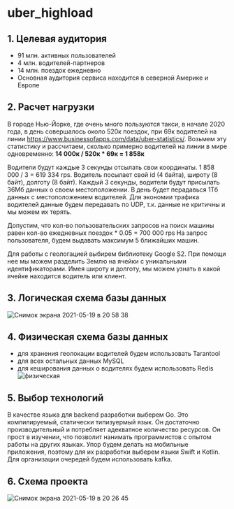 # uber_highload

## 1. Целевая аудитория
- 91 млн. активных пользователей
- 4 млн. водителей-партнеров
- 14 млн. поездок ежедневно
- Основная аудитория сервиса находится в северной Америке и Европе

## 2. Расчет нагрузки

В городе Нью-Йорке, где очень много пользуются такси, в начале 2020 года, в день совершалось около 520к поездок, при 69к водителей на линии https://www.businessofapps.com/data/uber-statistics/. Возьмем эту статистику и рассчитаем, сколько примерно водителей на линии в мире одновременно:
**14 000к / 520к * 69к = 1 858к**

Водители будут каждые 3 секунды отсылать свои координаты.
1 858 000 / 3 = 619 334 rps.
Водитель посылает свой id (4 байта), широту (8 байт), долготу (8 байт).
Каждый 3 секунды, водители будут присылать 36Мб данных о своем местоположении. В день будет перадавься 1Тб данных с местоположением водителей.
Для экономии трафика водителей данные будем передавать по UDP, т.к. данные не критичны и мы можем их терять.

Допустим, что кол-во пользовательских запросов на поиск машины равен кол-во ежедневных поездок * 0.05 = 700 000 rps
На запрос пользователя, будем выдавать максимум 5 ближайших машин.

Для работы с геологацией выбирем библиотеку Google S2. При помощи нее мы можем разделить Землю на ячейки с уникальными идентификаторами. Имея широту и долготу, мы можем узнать в какой ячейке находится водитель или клиент.

## 3. Логическая схема базы данных
![Снимок экрана 2021-05-19 в 20 58 38](https://user-images.githubusercontent.com/43621139/118861431-299b5780-b8e5-11eb-8a5a-9293cc32356d.png)

## 4. Физическая схема базы данных
- для хранения геолокации водителей будем использовать Tarantool
- для всех остальных данных MySQL
- для кеширования данных о водителях будем использовать Redis
![физическая](https://user-images.githubusercontent.com/43621139/119151711-5328c000-ba58-11eb-982a-4581408805e9.png)


## 5. Выбор технологий
В качестве языка для backend разработки выберем Go. Это компилируемый, статически типизуермый язык. Он достаточно производительный и потребляет адекватное количество ресурсов. Он прост в изучении, что позволит нанимать программистов с опытом работы на других языках. Упор будем делать на мобильные приложения, поэтому для их разработки выберем языки Swift и Kotlin. Для организации очередей будем использовать kafka.

## 6. Схема проекта
![Снимок экрана 2021-05-19 в 20 26 45](https://user-images.githubusercontent.com/43621139/119163129-c97eef80-ba63-11eb-885a-44955542233e.png)


